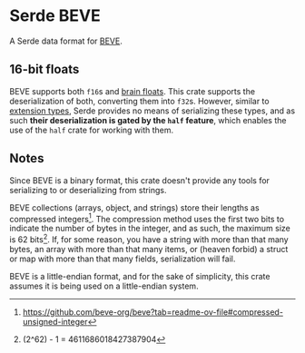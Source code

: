 # Serde BEVE

A Serde data format for [BEVE](https://github.com/beve-org/beve).

## 16-bit floats

BEVE supports both `f16`s and [brain floats](https://en.wikipedia.org/wiki/Bfloat16_floating-point_format). This crate supports the deserialization of both, converting them into `f32`s. However, similar to [extension types](https://github.com/beve-org/beve/blob/main/extensions.md), Serde provides no means of serializing these types, and as such **their deserialization is gated by the `half` feature**, which enables the use of the `half` crate for working with them.

## Notes

Since BEVE is a binary format, this crate doesn't provide any tools for serializing to or deserializing from strings.

BEVE collections (arrays, object, and strings) store their lengths as compressed integers[^1]. The compression method uses the first two bits to indicate the number of bytes in the integer, and as such, the maximum size is 62 bits[^2]. If, for some reason, you have a string with more than that many bytes, an array with more than that many items, or (heaven forbid) a struct or map with more than that many fields, serialization will fail.

BEVE is a little-endian format, and for the sake of simplicity, this crate assumes it is being used on a little-endian system.

[^1]: <https://github.com/beve-org/beve?tab=readme-ov-file#compressed-unsigned-integer>

[^2]: (2^62) - 1 = 4611686018427387904
